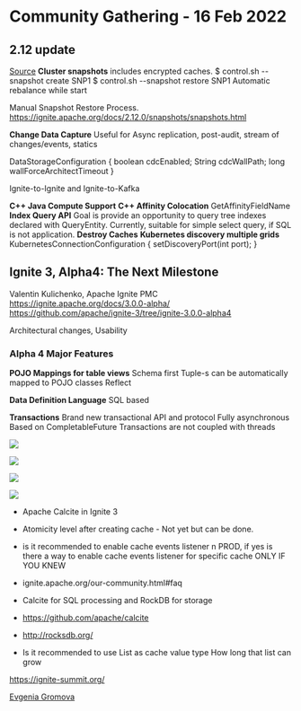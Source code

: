 # Community Gathering - 16 Feb 2022

## 2.12 update
[Source](https://ignite.apache.org/releases/2.12.0/release_notes.html)
**Cluster snapshots** includes encrypted caches.
$ control.sh --snapshot create SNP1
$ control.sh --snapshot restore SNP1
    Automatic rebalance while start

Manual Snapshot Restore Process.
https://ignite.apache.org/docs/2.12.0/snapshots/snapshots.html


**Change Data Capture**
Useful for Async replication, post-audit, stream of changes/events, statics

DataStorageConfiguration {
    boolean cdcEnabled;
    String cdcWallPath;
    long wallForceArchitectTimeout
}

Ignite-to-Ignite and Ignite-to-Kafka

**C++ Java Compute Support**
**C++ Affinity Colocation** GetAffinityFieldName
**Index Query API** Goal is provide an opportunity to query tree indexes declared with QueryEntity. Currently, suitable for simple select query, if SQL is not application.
**Destroy Caches**
**Kubernetes discovery multiple grids**
KubernetesConnectionConfiguration {
    setDiscoveryPort(int port);
}

## Ignite 3, Alpha4: The Next Milestone
Valentin Kulichenko, Apache Ignite PMC
https://ignite.apache.org/docs/3.0.0-alpha/
https://github.com/apache/ignite-3/tree/ignite-3.0.0-alpha4


Architectural changes, Usability

### Alpha 4 Major Features

**POJO Mappings for table views**
Schema first
Tuple-s can be automatically mapped to POJO classes
Reflect

**Data Definition Language**
SQL based

**Transactions**
Brand new transactional API and protocol
Fully asynchronous
Based on CompletableFuture
Transactions are not coupled with threads

![](../images/Managing_Transaction.png)

![](../images/Explicit_Management.png)

![](../images/Implicit_Management.png)

![](../images/Enlisting_Tables.png)

* Apache Calcite in Ignite 3

* Atomicity level after creating cache - Not yet but can be done.
* is it recommended to enable cache events listener n PROD, if yes is there a way to enable cache events listener for specific cache ONLY IF YOU KNEW

* ignite.apache.org/our-community.html#faq
* Calcite for SQL processing and RockDB for storage
* https://github.com/apache/calcite
* http://rocksdb.org/
* Is it recommended to use List as cache value type How long that list can grow

https://ignite-summit.org/

[Evgenia Gromova](egromova@gridgain.com)